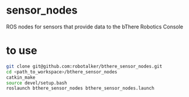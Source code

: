 # sensor_nodes
ROS nodes for sensors that provide data to the bThere Robotics Console

# to use

```bash
git clone git@github.com:robotalker/bthere_sensor_nodes.git
cd <path_to_workspace>/bthere_sensor_nodes
catkin_make
source devel/setup.bash
roslaunch bthere_sensor_nodes bthere_sensor_nodes.launch
```